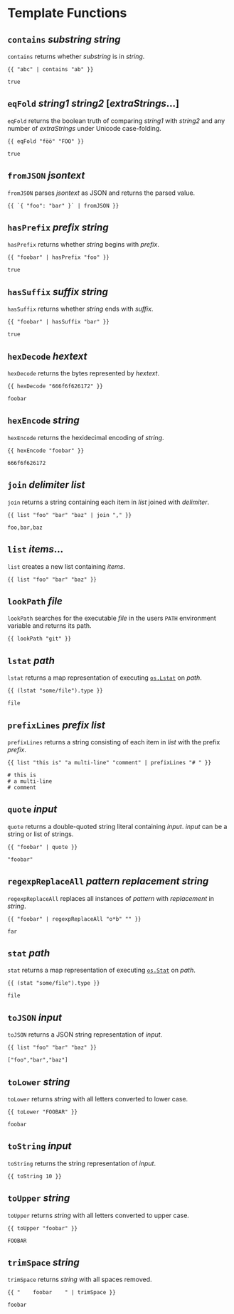 # Template Functions

## `contains` *substring* *string*

`contains` returns whether *substring* is in *string*.

```text
{{ "abc" | contains "ab" }}

true
```

## `eqFold` *string1* *string2* [*extraStrings*...]

`eqFold` returns the boolean truth of comparing *string1* with *string2*
and any number of *extraStrings* under Unicode case-folding.

```text
{{ eqFold "föö" "FOO" }}

true
```

## `fromJSON` *jsontext*

`fromJSON` parses *jsontext* as JSON and returns the parsed value.

```text
{{ `{ "foo": "bar" }` | fromJSON }}
```

## `hasPrefix` *prefix* *string*

`hasPrefix` returns whether *string* begins with *prefix*.

```text
{{ "foobar" | hasPrefix "foo" }}

true
```

## `hasSuffix` *suffix* *string*

`hasSuffix` returns whether *string* ends with *suffix*.

```text
{{ "foobar" | hasSuffix "bar" }}

true
```

## `hexDecode` *hextext*

`hexDecode` returns the bytes represented by *hextext*.

```text
{{ hexDecode "666f6f626172" }}

foobar
```

## `hexEncode` *string*

`hexEncode` returns the hexidecimal encoding of *string*.

```text
{{ hexEncode "foobar" }}

666f6f626172
```

## `join` *delimiter* *list*

`join` returns a string containing each item in *list* joined with *delimiter*.

```text
{{ list "foo" "bar" "baz" | join "," }}

foo,bar,baz
```

## `list` *items*...

`list` creates a new list containing *items*.

```text
{{ list "foo" "bar" "baz" }}
```

## `lookPath` *file*

`lookPath` searches for the executable *file* in the users `PATH`
environment variable and returns its path.

```text
{{ lookPath "git" }}
```

## `lstat` *path*

`lstat` returns a map representation of executing
[`os.Lstat`](https://pkg.go.dev/os#Lstat) on *path*.

```text
{{ (lstat "some/file").type }}

file
```

## `prefixLines` *prefix* *list*

`prefixLines` returns a string consisting of each item in *list*
with the prefix *prefix*.

```text
{{ list "this is" "a multi-line" "comment" | prefixLines "# " }}

# this is
# a multi-line
# comment
```

## `quote` *input*

`quote` returns a double-quoted string literal containing *input*.
*input* can be a string or list of strings.

```text
{{ "foobar" | quote }}

"foobar"
```

## `regexpReplaceAll` *pattern* *replacement* *string*

`regexpReplaceAll` replaces all instances of *pattern*
with *replacement* in *string*.

```text
{{ "foobar" | regexpReplaceAll "o*b" "" }}

far
```

## `stat` *path*

`stat` returns a map representation of executing
[`os.Stat`](https://pkg.go.dev/os#Stat) on *path*.

```text
{{ (stat "some/file").type }}

file
```

## `toJSON` *input*

`toJSON` returns a JSON string representation of *input*.

```text
{{ list "foo" "bar" "baz" }}

["foo","bar","baz"]
```

## `toLower` *string*

`toLower` returns *string* with all letters converted to lower case.

```text
{{ toLower "FOOBAR" }}

foobar
```

## `toString` *input*

`toString` returns the string representation of *input*.

```text
{{ toString 10 }}
```

## `toUpper` *string*

`toUpper` returns *string* with all letters converted to upper case.

```text
{{ toUpper "foobar" }}

FOOBAR
```

## `trimSpace` *string*

`trimSpace` returns *string* with all spaces removed.

```text
{{ "    foobar    " | trimSpace }}

foobar
```
